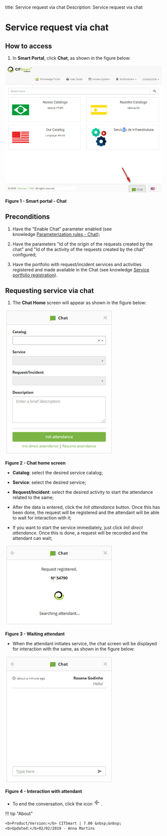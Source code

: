 title: Service request via chat
Description: Service request via chat

# Service request via chat

How to access
-------------

1.  In **Smart Portal**, click **Chat**, as shown in the figure below:

![Interação](images/chat.img1.jpg)

**Figure 1 - Smart portal - Chat**

Preconditions
-------------

1.  Have the "Enable Chat" parameter enabled (see knowledge [Parameterization
    rules -  Chat][1]);

2.  Have the parameters "Id of the origin of the requests created by the chat"
    and "Id of the activity of the requests created by the chat" configured;

3.  Have the portfolio with request/incident services and activities registered
    and made available in the Chat (see knowledge [Service portfolio
    registration][2]).

Requesting service via chat
---------------------------

1.  The **Chat Home** screen will appear as shown in the figure below:

   ![Interação](images/chat.img2.jpg)
   
   **Figure 2 - Chat home screen**

-   **Catalog**: select the desired service catalog;

-   **Service**: select the desired service;

-   **Request/Incident**: select the desired activity to start the attendance
    related to the same;

-   After the data is entered, click the *Init attendance* button. Once this has
    been done, the request will be registered and the attendant will be able to
    wait for interaction with it;

-   If you want to start the service immediately, just click *Init direct
    attendance*. Once this is done, a request will be recorded and the attendant
    can wait;

   ![Interação](images/chat.img3.jpg)
   
   **Figure 3 - Waiting attendant**

-   When the attendant initiates service, the chat screen will be displayed for
    interaction with the same, as shown in the figure below:

   ![figure](images/chat.img4.jpg)
   
   **Figure 4 - Interaction with attendant**

-   To end the conversation, click the icon ![figure](images/simb-seta.grey.jpg) .

    
!!! tip "About"

    <b>Product/Version:</b> CITSmart | 7.00 &nbsp;&nbsp;
    <b>Updated:</b>02/02/2019 - Anna Martins


[1]:/en-us/citsmart-platform-7/plataform-administration/parameters-list/parametrization-chat.html
[2]:/en-us/citsmart-platform-7/processes/portfolio-and-catalog/register.html

